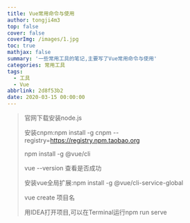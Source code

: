 ```yaml
---
title: Vue常用命令与使用
author: tongji4m3
top: false
cover: false
coverImg: /images/1.jpg
toc: true
mathjax: false
summary: '一些常用工具的笔记,主要写了Vue常用命令与使用'
categories: 常用工具
tags:
  - 工具
  - Vue
abbrlink: 2d8f53b2
date: 2020-03-15 00:00:00
---
```


> 官网下载安装node.js
>
>  安装cnpm:npm install -g cnpm --registry=https://registry.npm.taobao.org 
>
> npm install -g @vue/cli
>
> vue --version 查看是否成功
>
> 安装vue全局扩展:npm install -g @vue/cli-service-global
>
> vue create 项目名
>
> 用IDEA打开项目,可以在Terminal运行npm run serve









